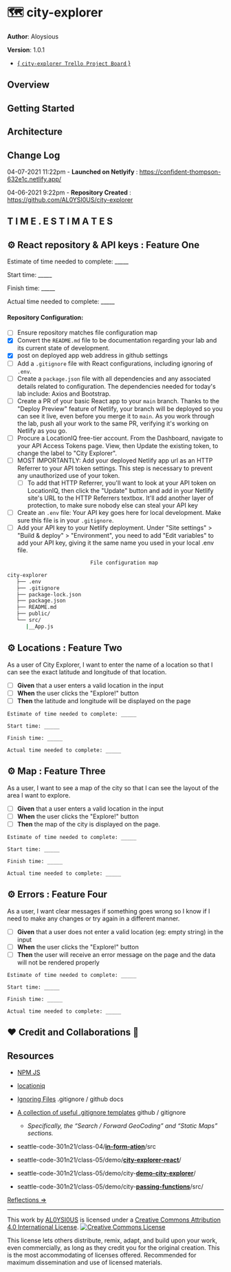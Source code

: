 # 🗺️ city-explorer

**Author**: Aloysious

**Version**: 1.0.1

+ [{ `city-explorer Trello Project Board` }](https://trello.com/b/0jJjZi3c/city-explorer-trello-board)

<!-- increment the patch/fix/version number if you make more commits past your first submission -->

## Overview

<!-- Provide a high level overview of what this application is and why you are building it, beyond the fact that it's an assignment for this class. (i.e. What's your problem domain?) -->

## Getting Started

<!-- What are the steps that a user must take in order to build this app on their own machine and get it running? -->

## Architecture

<!-- Provide a detailed description of the application design. What technologies (languages, libraries, etc) you're using, and any other relevant design information. -->

## Change Log

04-07-2021 11:22pm - **Launched on Netlyify** : https://confident-thompson-632e1c.netlify.app/

04-06-2021 9:22pm - **Repository Created** : https://github.com/AL0YSI0US/city-explorer

<!-- Use this area to document the iterative changes made to your application as each feature is successfully implemented. Use time stamps. Here's an example:

01-01-2001 4:59pm - Application now has a fully-functional express server, with a GET route for the location resource. 
-->

## T I M E . E S T I M A T E S

## ⚙️ **React repository & API keys** : Feature One

Estimate of time needed to complete: _____

Start time: _____

Finish time: _____

Actual time needed to complete: _____

#### Repository Configuration:

- [ ] Ensure repository matches file configuration map
- [X] Convert the `README.md` file to be documentation regarding your lab and its current state of development.
- [X] post on deployed app web address in github settings
- [ ] Add a `.gitignore` file with React configurations, including ignoring of `.env`.
- [ ] Create a `package.json` file with all dependencies and any associated details related to configuration. The dependencies needed for today's lab include: Axios and Bootstrap.
- [ ] Create a PR of your basic React app to your `main` branch. Thanks to the "Deploy Preview" feature of Netlify, your branch will be deployed so you can see it live, even before you merge it to `main`. As you work through the lab, push all your work to the same PR, verifying it's working on Netlify as you go.
- [ ] Procure a LocationIQ free-tier account. From the Dashboard, navigate to your API Access Tokens page. View, then Update the existing token, to change the label to "City Explorer".
- [ ] MOST IMPORTANTLY: Add your deployed Netlify app url as an HTTP Referrer to your API token settings. This step is necessary to prevent any unauthorized use of your token.
  - [ ] To add that HTTP Referrer, you'll want to look at your API token on LocationIQ, then click the "Update" button and add in your Netlify site's URL to the HTTP Referrers textbox. It'll add another layer of protection, to make sure nobody else can steal your API key
- [ ] Create an `.env` file: Your API key goes here for local development. Make sure this file is in your `.gitignore`.
- [ ] Add your API key to your Netlify deployment. Under "Site settings" > "Build & deploy" > "Environment", you need to add "Edit variables" to add your API key, giving it the same name you used in your local .env file.

```sh
                           File configuration map

city-explorer
   ├── .env
   ├── .gitignore
   ├── package-lock.json
   ├── package.json
   ├── README.md
   ├── public/
   └── src/
      |__App.js
```

## ⚙️ **Locations** : Feature Two

As a user of City Explorer, I want to enter the name of a location so that I can see the exact latitude and longitude of that location.

- [ ] **Given** that a user enters a valid location in the input
- [ ] **When** the user clicks the "Explore!" button
- [ ] **Then** the latitude and longitude will be displayed on the page

```
Estimate of time needed to complete: _____

Start time: _____

Finish time: _____

Actual time needed to complete: _____
```

## ⚙️ **Map** : Feature Three

As a user, I want to see a map of the city so that I can see the layout of the area I want to explore.

- [ ] **Given** that a user enters a valid location in the input
- [ ] **When** the user clicks the "Explore!" button
- [ ] **Then** the map of the city is displayed on the page.

```
Estimate of time needed to complete: _____

Start time: _____

Finish time: _____

Actual time needed to complete: _____
```

## ⚙️ **Errors** : Feature Four

As a user, I want clear messages if something goes wrong so I know if I need to make any changes or try again in a different manner.

- [ ] **Given** that a user does not enter a valid location (eg: empty string) in the input
- [ ] **When** the user clicks the "Explore!" button
- [ ] **Then** the user will receive an error message on the page and the data will not be rendered properly

```
Estimate of time needed to complete: _____

Start time: _____

Finish time: _____

Actual time needed to complete: _____
```

## ❤️ Credit and Collaborations 👥

## Resources

+ [NPM JS](https://www.npmjs.com/package/axios)
+ [locationiq](https://locationiq.com/docs#search-forward-geocoding)
+ [Ignoring Files](https://docs.github.com/en/github/getting-started-with-github/ignoring-files) .gitignore / github docs
+ [A collection of useful .gitignore templates](https://github.com/github/gitignore) github / gitignore

  + *Specifically, the “Search / Forward GeoCoding” and “Static Maps” sections.*
+ seattle-code-301n21/class-04/[**in-form-ation**](https://github.com/codefellows/seattle-code-301n21/tree/main/class-04/demo/in-form-ation/src)/src
+ seattle-code-301n21/class-05/demo/[**city-explorer-react**](https://github.com/codefellows/seattle-code-301n21/tree/main/class-05/demo/city-explorer-react)/
+ seattle-code-301n21/class-05/demo/city-[**demo-city-explorer**](https://github.com/codefellows/seattle-code-301n21/tree/main/class-05/demo/demo-city-explorer)/
+ seattle-code-301n21/class-05/demo/city-**[passing-functions](https://github.com/codefellows/seattle-code-301n21/tree/main/class-03/demo/passing-functions)**/src/

<!-- Give credit (and a link) to other people or resources that helped you build this application. -->

[Reflections ⇒](reflections.md)

---

This work by <a xmlns:cc="http://creativecommons.org/ns#" href="https://github.com/AL0YSI0US/" property="cc:attributionName" rel="cc:attributionURL">AL0YSI0US</a> is licensed under a <a rel="license" href="http://creativecommons.org/licenses/by/4.0/">Creative Commons Attribution 4.0 International License</a>. <a rel="license" href="http://creativecommons.org/licenses/by/4.0/"><img alt="Creative Commons License" style="border-width:0" src="https://i.creativecommons.org/l/by/4.0/88x31.png" /></a><br />

This license lets others distribute, remix, adapt, and build upon your work, even commercially, as long as they credit you for the original creation. This is the most accommodating of licenses offered. Recommended for maximum dissemination and use of licensed materials.
